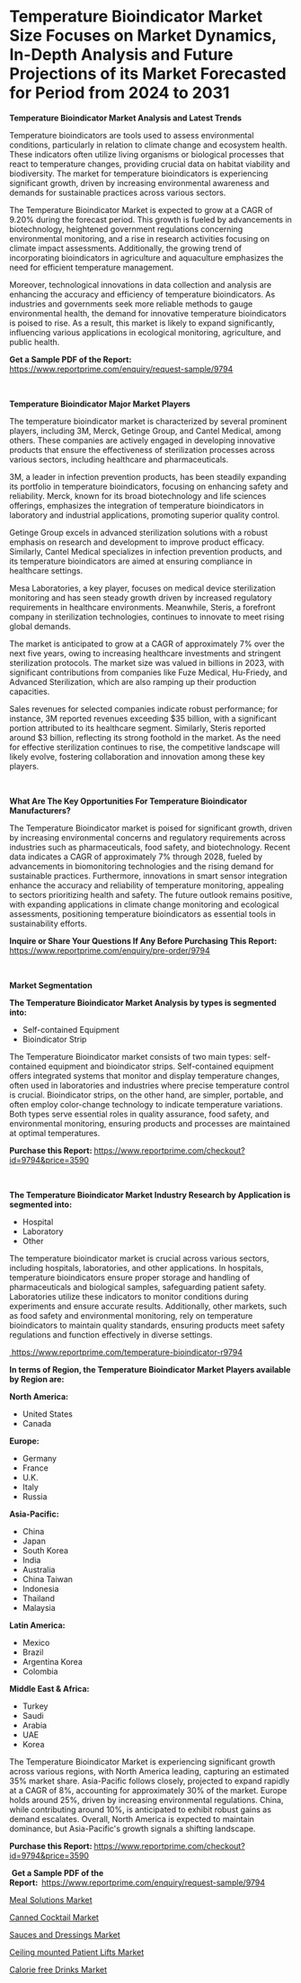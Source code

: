 <p><h1>Temperature Bioindicator Market Size Focuses on Market Dynamics, In-Depth Analysis and Future Projections of its Market Forecasted for Period from 2024 to 2031</h1></p><p><strong>Temperature Bioindicator Market Analysis and Latest Trends</strong></p>
<p><p>Temperature bioindicators are tools used to assess environmental conditions, particularly in relation to climate change and ecosystem health. These indicators often utilize living organisms or biological processes that react to temperature changes, providing crucial data on habitat viability and biodiversity. The market for temperature bioindicators is experiencing significant growth, driven by increasing environmental awareness and demands for sustainable practices across various sectors.</p><p>The Temperature Bioindicator Market is expected to grow at a CAGR of 9.20% during the forecast period. This growth is fueled by advancements in biotechnology, heightened government regulations concerning environmental monitoring, and a rise in research activities focusing on climate impact assessments. Additionally, the growing trend of incorporating bioindicators in agriculture and aquaculture emphasizes the need for efficient temperature management.</p><p>Moreover, technological innovations in data collection and analysis are enhancing the accuracy and efficiency of temperature bioindicators. As industries and governments seek more reliable methods to gauge environmental health, the demand for innovative temperature bioindicators is poised to rise. As a result, this market is likely to expand significantly, influencing various applications in ecological monitoring, agriculture, and public health.</p></p>
<p><strong>Get a Sample PDF of the Report:&nbsp;</strong> <a href="https://www.reportprime.com/enquiry/request-sample/9794?utm_campaign=1877&utm_medium=2&utm_source=Github&utm_content=ia&utm_term=25122024&utm_id=temperature-bioindicator">https://www.reportprime.com/enquiry/request-sample/9794</a></p>
<p>&nbsp;</p>
<p><strong>Temperature Bioindicator Major Market Players</strong></p>
<p><p>The temperature bioindicator market is characterized by several prominent players, including 3M, Merck, Getinge Group, and Cantel Medical, among others. These companies are actively engaged in developing innovative products that ensure the effectiveness of sterilization processes across various sectors, including healthcare and pharmaceuticals.</p><p>3M, a leader in infection prevention products, has been steadily expanding its portfolio in temperature bioindicators, focusing on enhancing safety and reliability. Merck, known for its broad biotechnology and life sciences offerings, emphasizes the integration of temperature bioindicators in laboratory and industrial applications, promoting superior quality control.</p><p>Getinge Group excels in advanced sterilization solutions with a robust emphasis on research and development to improve product efficacy. Similarly, Cantel Medical specializes in infection prevention products, and its temperature bioindicators are aimed at ensuring compliance in healthcare settings.</p><p>Mesa Laboratories, a key player, focuses on medical device sterilization monitoring and has seen steady growth driven by increased regulatory requirements in healthcare environments. Meanwhile, Steris, a forefront company in sterilization technologies, continues to innovate to meet rising global demands.</p><p>The market is anticipated to grow at a CAGR of approximately 7% over the next five years, owing to increasing healthcare investments and stringent sterilization protocols. The market size was valued in billions in 2023, with significant contributions from companies like Fuze Medical, Hu-Friedy, and Advanced Sterilization, which are also ramping up their production capacities.</p><p>Sales revenues for selected companies indicate robust performance; for instance, 3M reported revenues exceeding $35 billion, with a significant portion attributed to its healthcare segment. Similarly, Steris reported around $3 billion, reflecting its strong foothold in the market. As the need for effective sterilization continues to rise, the competitive landscape will likely evolve, fostering collaboration and innovation among these key players.</p></p>
<p>&nbsp;</p>
<p><strong>What Are The Key Opportunities For Temperature Bioindicator Manufacturers?</strong></p>
<p><p>The Temperature Bioindicator market is poised for significant growth, driven by increasing environmental concerns and regulatory requirements across industries such as pharmaceuticals, food safety, and biotechnology. Recent data indicates a CAGR of approximately 7% through 2028, fueled by advancements in biomonitoring technologies and the rising demand for sustainable practices. Furthermore, innovations in smart sensor integration enhance the accuracy and reliability of temperature monitoring, appealing to sectors prioritizing health and safety. The future outlook remains positive, with expanding applications in climate change monitoring and ecological assessments, positioning temperature bioindicators as essential tools in sustainability efforts.</p></p>
<p><strong>Inquire or Share Your Questions If Any Before Purchasing This Report:</strong> <a href="https://www.reportprime.com/enquiry/pre-order/9794?utm_campaign=1877&utm_medium=2&utm_source=Github&utm_content=ia&utm_term=25122024&utm_id=temperature-bioindicator">https://www.reportprime.com/enquiry/pre-order/9794</a></p>
<p>&nbsp;</p>
<p><strong>Market Segmentation</strong></p>
<p><strong>The Temperature Bioindicator Market Analysis by types is segmented into:</strong></p>
<p><ul><li>Self-contained Equipment</li><li>Bioindicator Strip</li></ul></p>
<p><p>The Temperature Bioindicator market consists of two main types: self-contained equipment and bioindicator strips. Self-contained equipment offers integrated systems that monitor and display temperature changes, often used in laboratories and industries where precise temperature control is crucial. Bioindicator strips, on the other hand, are simpler, portable, and often employ color-change technology to indicate temperature variations. Both types serve essential roles in quality assurance, food safety, and environmental monitoring, ensuring products and processes are maintained at optimal temperatures.</p></p>
<p><strong>Purchase this Report:&nbsp;</strong><a href="https://www.reportprime.com/checkout?id=9794&price=3590&utm_campaign=1877&utm_medium=2&utm_source=Github&utm_content=ia&utm_term=25122024&utm_id=temperature-bioindicator">https://www.reportprime.com/checkout?id=9794&price=3590</a></p>
<p>&nbsp;</p>
<p><strong>The Temperature Bioindicator Market Industry Research by Application is segmented into:</strong></p>
<p><ul><li>Hospital</li><li>Laboratory</li><li>Other</li></ul></p>
<p><p>The temperature bioindicator market is crucial across various sectors, including hospitals, laboratories, and other applications. In hospitals, temperature bioindicators ensure proper storage and handling of pharmaceuticals and biological samples, safeguarding patient safety. Laboratories utilize these indicators to monitor conditions during experiments and ensure accurate results. Additionally, other markets, such as food safety and environmental monitoring, rely on temperature bioindicators to maintain quality standards, ensuring products meet safety regulations and function effectively in diverse settings.</p></p>
<p><a href="https://www.reportprime.com/temperature-bioindicator-r9794?utm_campaign=1877&utm_medium=2&utm_source=Github&utm_content=ia&utm_term=25122024&utm_id=temperature-bioindicator">&nbsp;https://www.reportprime.com/temperature-bioindicator-r9794</a></p>
<p><strong>In terms of Region, the Temperature Bioindicator Market Players available by Region are:</strong></p>
<p>
    <p> <strong> North America: </strong>
        <ul>
            <li>United States</li>
            <li>Canada</li>
        </ul>
        </p> 
    <p> <strong> Europe: </strong>
        <ul>
            <li>Germany</li>
            <li>France</li>
            <li>U.K.</li>
            <li>Italy</li>
            <li>Russia</li>
        </ul>
        </p> 
    <p> <strong> Asia-Pacific: </strong>
        <ul>
            <li>China</li>
            <li>Japan</li>
            <li>South Korea</li>
            <li>India</li>
            <li>Australia</li>
            <li>China Taiwan</li>
            <li>Indonesia</li>
            <li>Thailand</li>
            <li>Malaysia</li>
        </ul>
        </p> 
    <p> <strong> Latin America: </strong>
        <ul>
            <li>Mexico</li>
            <li>Brazil</li>
            <li>Argentina Korea</li>
            <li>Colombia</li>
        </ul>
        </p> 
    <p> <strong> Middle East & Africa: </strong>
        <ul>
            <li>Turkey</li>
            <li>Saudi</li>
            <li>Arabia</li>
            <li>UAE</li>
            <li>Korea</li>
        </ul>
    </p>
    </p>
<p><p>The Temperature Bioindicator Market is experiencing significant growth across various regions, with North America leading, capturing an estimated 35% market share. Asia-Pacific follows closely, projected to expand rapidly at a CAGR of 8%, accounting for approximately 30% of the market. Europe holds around 25%, driven by increasing environmental regulations. China, while contributing around 10%, is anticipated to exhibit robust gains as demand escalates. Overall, North America is expected to maintain dominance, but Asia-Pacific's growth signals a shifting landscape.</p></p>
<p><strong>Purchase this Report: </strong><a href="https://www.reportprime.com/checkout?id=9794&price=3590&utm_campaign=1877&utm_medium=2&utm_source=Github&utm_content=ia&utm_term=25122024&utm_id=temperature-bioindicator">https://www.reportprime.com/checkout?id=9794&price=3590</a></p>
<p>&nbsp;<strong>Get a Sample PDF of the Report:&nbsp;&nbsp;</strong><a href="https://www.reportprime.com/enquiry/request-sample/9794?utm_campaign=1877&utm_medium=2&utm_source=Github&utm_content=ia&utm_term=25122024&utm_id=temperature-bioindicator">https://www.reportprime.com/enquiry/request-sample/9794</a></p>
<p><strong></strong></p>
<p><p><a href="https://www.linkedin.com/pulse/complete-analysis-meal-solutions-market-size-segments-138-forecast-vtv7f?utm_campaign=1877&utm_medium=2&utm_source=Github&utm_content=ia&utm_term=25122024&utm_id=temperature-bioindicator">Meal Solutions Market</a></p><p><a href="https://www.linkedin.com/pulse/revenue-analysis-forecast-canned-cocktail-market-86-cagr-moylf?utm_campaign=1877&utm_medium=2&utm_source=Github&utm_content=ia&utm_term=25122024&utm_id=temperature-bioindicator">Canned Cocktail Market</a></p><p><a href="https://www.linkedin.com/pulse/sauces-dressings-market-tracking-sales-employment-116-growth-hbiif?utm_campaign=1877&utm_medium=2&utm_source=Github&utm_content=ia&utm_term=25122024&utm_id=temperature-bioindicator">Sauces and Dressings Market</a></p><p><a href="https://github.com/mezokathleen834/Market-Research-Report-List-1/blob/main/ceiling-mounted-patient-lifts-market.md?utm_campaign=1877&utm_medium=2&utm_source=Github&utm_content=ia&utm_term=25122024&utm_id=temperature-bioindicator">Ceiling mounted Patient Lifts Market</a></p><p><a href="https://www.linkedin.com/pulse/navigating-calorie-free-drinks-market-financial-insights-projected-x914f?utm_campaign=1877&utm_medium=2&utm_source=Github&utm_content=ia&utm_term=25122024&utm_id=temperature-bioindicator">Calorie free Drinks Market</a></p></p>